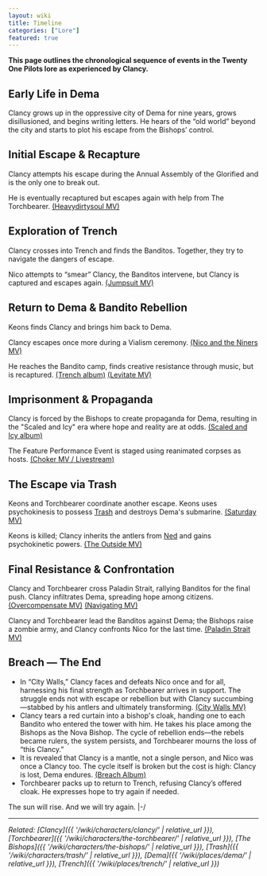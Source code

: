 ```yaml
---
layout: wiki
title: Timeline
categories: ["Lore"]
featured: true
---
```


**This page outlines the chronological sequence of events in the Twenty One Pilots lore as experienced by Clancy.**

<div class="timeline-container">

  <div class="timeline-section">
    <h2><span class="tape-accent-yellow">Early Life in Dema</span></h2>
    <div class="timeline-event">
      <div class="timeline-marker"></div>
      <div class="timeline-content">
        <p>Clancy grows up in the oppressive city of Dema for nine years, grows disillusioned, and begins writing letters. He hears of the “old world” beyond the city and starts to plot his escape from the Bishops’ control.</p>
      </div>
    </div>
  </div>

  <div class="timeline-section">
    <h2><span class="tape-accent-red">Initial Escape & Recapture</span></h2>
    <div class="timeline-event">
      <div class="timeline-marker"></div>
      <div class="timeline-content">
        <p>Clancy attempts his escape during the Annual Assembly of the Glorified and is the only one to break out.</p>
      </div>
    </div>
    <div class="timeline-event">
      <div class="timeline-marker"></div>
      <div class="timeline-content">
        <p>He is eventually recaptured but escapes again with help from The Torchbearer.
        <a href="{{ '/wiki/media/heavydirtysoul-mv/' | relative_url }}" class="timeline-event-link">(Heavydirtysoul MV)</a></p>
      </div>
    </div>
  </div>

  <div class="timeline-section">
    <h2><span class="tape-accent-yellow">Exploration of Trench</span></h2>
    <div class="timeline-event">
      <div class="timeline-marker"></div>
      <div class="timeline-content">
        <p>Clancy crosses into Trench and finds the Banditos. Together, they try to navigate the dangers of escape.</p>
      </div>
    </div>
    <div class="timeline-event">
      <div class="timeline-marker"></div>
      <div class="timeline-content">
        <p>Nico attempts to “smear” Clancy, the Banditos intervene, but Clancy is captured and escapes again.
        <a href="{{ '/wiki/media/jumpsuit-mv/' | relative_url }}" class="timeline-event-link">(Jumpsuit MV)</a></p>
      </div>
    </div>
  </div>

  <div class="timeline-section">
    <h2><span class="tape-accent-red">Return to Dema & Bandito Rebellion</span></h2>
    <div class="timeline-event">
      <div class="timeline-marker"></div>
      <div class="timeline-content">
        <p>Keons finds Clancy and brings him back to Dema.</p>
      </div>
    </div>
    <div class="timeline-event">
      <div class="timeline-marker"></div>
      <div class="timeline-content">
        <p>Clancy escapes once more during a Vialism ceremony.
        <a href="{{ '/wiki/media/nico-and-the-niners-mv/' | relative_url }}" class="timeline-event-link">(Nico and the Niners MV)</a></p>
      </div>
    </div>
    <div class="timeline-event">
      <div class="timeline-marker"></div>
      <div class="timeline-content">
        <p>He reaches the Bandito camp, finds creative resistance through music, but is recaptured.
        <a href="{{ '/wiki/media/trench-album/' | relative_url }}" class="timeline-event-link">(Trench album)</a>
        <a href="{{ '/wiki/media/levitate-mv/' | relative_url }}" class="timeline-event-link">(Levitate MV)</a>
        </p>
      </div>
    </div>
  </div>

  <div class="timeline-section">
    <h2><span class="tape-accent-yellow">Imprisonment & Propaganda</span></h2>
    <div class="timeline-event">
      <div class="timeline-marker"></div>
      <div class="timeline-content">
        <p>Clancy is forced by the Bishops to create propaganda for Dema, resulting in the "Scaled and Icy" era where hope and reality are at odds.
        <a href="{{ '/wiki/media/scaled-and-icy-album/' | relative_url }}" class="timeline-event-link">(Scaled and Icy album)</a></p>
      </div>
    </div>
    <div class="timeline-event">
      <div class="timeline-marker"></div>
      <div class="timeline-content">
        <p>The Feature Performance Event is staged using reanimated corpses as hosts.
        <a href="{{ '/wiki/media/choker-mv/' | relative_url }}" class="timeline-event-link">(Choker MV / Livestream)</a></p>
      </div>
    </div>
  </div>

  <div class="timeline-section">
    <h2><span class="tape-accent-red">The Escape via Trash</span></h2>
    <div class="timeline-event">
      <div class="timeline-marker"></div>
      <div class="timeline-content">
        <p>Keons and Torchbearer coordinate another escape. Keons uses psychokinesis to possess <a href="{{ '/wiki/characters/trash/' | relative_url }}">Trash</a> and destroys Dema's submarine.
        <a href="{{ '/wiki/media/saturday-mv/' | relative_url }}" class="timeline-event-link">(Saturday MV)</a></p>
      </div>
    </div>
    <div class="timeline-event">
      <div class="timeline-marker"></div>
      <div class="timeline-content">
        <p>Keons is killed; Clancy inherits the antlers from <a href="{{ '/wiki/characters/ned/' | relative_url }}">Ned</a> and gains psychokinetic powers.
        <a href="{{ '/wiki/media/the-outside-mv/' | relative_url }}" class="timeline-event-link">(The Outside MV)</a></p>
      </div>
    </div>
  </div>

  <div class="timeline-section">
    <h2><span class="tape-accent-yellow">Final Resistance & Confrontation</span></h2>
    <div class="timeline-event">
      <div class="timeline-marker"></div>
      <div class="timeline-content">
        <p>Clancy and Torchbearer cross Paladin Strait, rallying Banditos for the final push. Clancy infiltrates Dema, spreading hope among citizens.
        <a href="{{ '/wiki/media/overcompensate-mv/' | relative_url }}" class="timeline-event-link">(Overcompensate MV)</a>
        <a href="{{ '/wiki/media/navigating-mv/' | relative_url }}" class="timeline-event-link">(Navigating MV)</a>
        </p>
      </div>
    </div>
    <div class="timeline-event">
      <div class="timeline-marker"></div>
      <div class="timeline-content">
        <p>Clancy and Torchbearer lead the Banditos against Dema; the Bishops raise a zombie army, and Clancy confronts Nico for the last time.
        <a href="{{ '/wiki/media/paladin-strait-mv/' | relative_url }}" class="timeline-event-link">(Paladin Strait MV)</a></p>
      </div>
    </div>
  </div>

  <div class="timeline-section">
    <h2><span class="tape-accent-red">Breach — The End</span></h2>
    <div class="timeline-event">
      <div class="timeline-marker"></div>
      <div class="timeline-content">
        <ul>
          <li>In “City Walls,” Clancy faces and defeats Nico once and for all, harnessing his final strength as Torchbearer arrives in support. The struggle ends not with escape or rebellion but with Clancy succumbing—stabbed by his antlers and ultimately transforming. <a href="{{ '/wiki/media/city-walls-mv/' | relative_url }}" class="timeline-event-link">(City Walls MV)</a></li>
          <li>Clancy tears a red curtain into a bishop's cloak, handing one to each Bandito who entered the tower with him. He takes his place among the Bishops as the Nova Bishop. The cycle of rebellion ends—the rebels became rulers, the system persists, and Torchbearer mourns the loss of “this Clancy.”</li>
          <li>It is revealed that Clancy is a mantle, not a single person, and Nico was once a Clancy too. The cycle itself is broken but the cost is high: Clancy is lost, Dema endures. <a href="{{ '/wiki/albums/breach/' | relative_url }}" class="timeline-event-link">(Breach Album)</a></li>
          <li>Torchbearer packs up to return to Trench, refusing Clancy’s offered cloak. He expresses hope to try again if needed.</li>
        </ul>
        <p>The sun will rise. And we will try again. |-/</p>
      </div>
    </div>
  </div>

</div>

---

*Related: [Clancy]({{ '/wiki/characters/clancy/' | relative_url }}), [Torchbearer]({{ '/wiki/characters/the-torchbearer/' | relative_url }}), [The Bishops]({{ '/wiki/characters/the-bishops/' | relative_url }}), [Trash]({{ '/wiki/characters/trash/' | relative_url }}), [Dema]({{ '/wiki/places/dema/' | relative_url }}), [Trench]({{ '/wiki/places/trench/' | relative_url }})*
